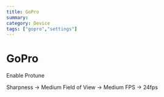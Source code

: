 ```yaml
---
title: GoPro
summary:
category: Device
tags: ["gopro","settings"]
---
```

# GoPro

Enable Protune

Sharpness -> Medium
Field of View -> Medium
FPS -> 24fps
